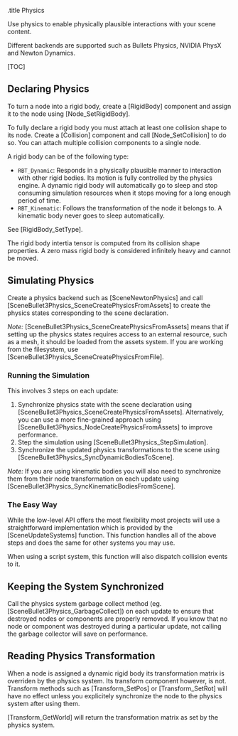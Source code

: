 .title Physics

Use physics to enable physically plausible interactions with your scene content.

Different backends are supported such as Bullets Physics, NVIDIA PhysX and Newton Dynamics.

[TOC]

## Declaring Physics

To turn a node into a rigid body, create a [RigidBody] component and assign it to the node using [Node_SetRigidBody].

To fully declare a rigid body you must attach at least one collision shape to its node. Create a [Collision] component and call [Node_SetCollision] to do so. You can attach multiple collision components to a single node.

A rigid body can be of the following type:

* `RBT_Dynamic`: Responds in a physically plausible manner to interaction with other rigid bodies. Its motion is fully controlled by the physics engine. A dynamic rigid body will automatically go to sleep and stop consuming simulation resources when it stops moving for a long enough period of time.
* `RBT_Kinematic`: Follows the transformation of the node it belongs to. A kinematic body never goes to sleep automatically.

See [RigidBody_SetType].

The rigid body intertia tensor is computed from its collision shape properties. A zero mass rigid body is considered infinitely heavy and cannot be moved.

## Simulating Physics

Create a physics backend such as [SceneNewtonPhysics] and call [SceneBullet3Physics_SceneCreatePhysicsFromAssets] to create the physics states corresponding to the scene declaration.

*Note:* [SceneBullet3Physics_SceneCreatePhysicsFromAssets] means that if setting up the physics states requires access to an external resource, such as a mesh, it should be loaded from the assets system. If you are working from the filesystem, use [SceneBullet3Physics_SceneCreatePhysicsFromFile].

### Running the Simulation

This involves 3 steps on each update:

1. Synchronize physics state with the scene declaration using [SceneBullet3Physics_SceneCreatePhysicsFromAssets]. Alternatively, you can use a more fine-grained approach using [SceneBullet3Physics_NodeCreatePhysicsFromAssets] to improve performance.
2. Step the simulation using [SceneBullet3Physics_StepSimulation].
3. Synchronize the updated physics transformations to the scene using [SceneBullet3Physics_SyncDynamicBodiesToScene].

*Note:* If you are using kinematic bodies you will also need to synchronize them from their node transformation on each update using [SceneBullet3Physics_SyncKinematicBodiesFromScene].

### The Easy Way

While the low-level API offers the most flexibility most projects will use a straightforward implementation which is provided by the [SceneUpdateSystems] function. This function handles all of the above steps and does the same for other systems you may use.

When using a script system, this function will also dispatch collision events to it.

## Keeping the System Synchronized

Call the physics system garbage collect method (eg. [SceneBullet3Physics_GarbageCollect]) on each update to ensure that destroyed nodes or components are properly removed. If you know that no node or component was destroyed during a particular update, not calling the garbage collector will save on performance.

## Reading Physics Transformation

When a node is assigned a dynamic rigid body its transformation matrix is overriden by the physics system. Its transform component however, is not. Transform methods such as [Transform_SetPos] or [Transform_SetRot] will have no effect unless you explicitely synchronize the node to the physics system after using them.

[Transform_GetWorld] will return the transformation matrix as set by the physics system.

